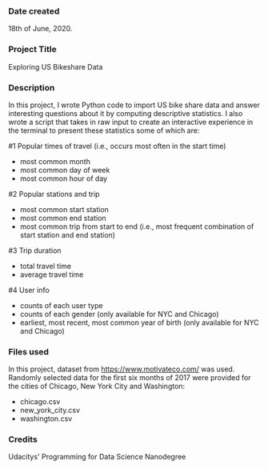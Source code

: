 ### Date created
18th of June, 2020.

### Project Title
Exploring US Bikeshare Data

### Description
In this project, I wrote Python code to import US bike share data and answer interesting questions about it by computing descriptive statistics. I also wrote a script that takes in raw input to create an interactive experience in the terminal to present these statistics some of which are:

#1 Popular times of travel (i.e., occurs most often in the start time)
   - most common month
   - most common day of week
   - most common hour of day

#2 Popular stations and trip
   - most common start station
   - most common end station
   - most common trip from start to end (i.e., most frequent combination of start station and end station)

#3 Trip duration
   - total travel time
   - average travel time

#4 User info
   - counts of each user type
   - counts of each gender (only available for NYC and Chicago)
   - earliest, most recent, most common year of birth (only available for NYC and Chicago)

### Files used
In this project, dataset from https://www.motivateco.com/ was used.
Randomly selected data for the first six months of 2017 were provided for the cities of Chicago, New York City and Washington:
 - chicago.csv
 - new_york_city.csv 
 - washington.csv

### Credits
Udacitys' Programming for Data Science Nanodegree 


